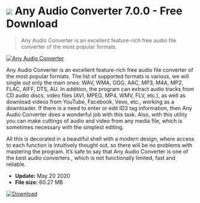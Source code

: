 # ![](https://cdn.softexe.net/static/icon/5/any-audio-converter-612.png) Any Audio Converter 7.0.0 - Free Download

> Any Audio Converter is an excellent feature-rich free audio file converter of the most popular formats.

[![Any Audio Converter](https://gallery.dpcdn.pl/imgc/Tools/2554/g_-_420x350_1.5_-_x20130314125926_00.png)](https://softexe.net/win/multimedia/audio-utilities/any-audio-converter:fpb.html)

Any Audio Converter is an excellent feature-rich free audio file converter of the most popular formats. The list of supported formats is various, we will single out only the main ones: WAV, WMA, OGG, AAC, MP3, M4A, MP2, FLAC, AIFF, DTS, AU. In addition, the program can extract audio tracks from CD audio discs, video files (AVI, MPEG, MP4, WMV, FLV, etc.), as well as download videos from YouTube, Facebook, Vevo, etc., working as a downloader. If there is a need to enter or edit ID3 tag information, then Any Audio Converter does a wonderful job with this task. Also, with this utility you can make cuttings of audio and video from any media file, which is sometimes necessary with the simplest editing.

All this is decorated in a beautiful shell with a modern design, where access to each function is intuitively thought out, so there will be no problems with mastering the program. It’s safe to say that Any Audio Converter is one of the best audio converters , which is not functionally limited, fast and reliable.


- **Update:** May 20 2020
- **File size:** 60.27 MB

[![Download](https://cdn.softexe.net/static/img/download.png)](https://softexe.net/win/multimedia/audio-utilities/any-audio-converter:fpb.html)

